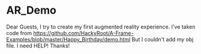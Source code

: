 # AR_Demo
Dear Guests, I try to create my first augmented reality experience. I've taken code from https://github.com/HackyRoot/A-Frame-Examples/blob/master/Happy_Birthday/demo.html
But I couldn't add my obj file. I need HELP! Thanks!
